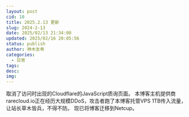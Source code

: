 ```yaml
---
layout: post
cid: 10
title: 2025.2.13 更新
slug: 2024-2-13
date: 2025/02/13 21:34:00
updated: 2025/02/16 20:05:56
status: publish
author: 神木友希
categories: 
  - 日常
tags: 
desc: 
img: 
---
```



取消了访问时出现的Cloudflare的JavaScript质询页面。
本博客主机提供商rarecloud.io正在经历大规模DDoS，攻击者跑了本博客托管VPS 1TB传入流量，让站长草木皆兵，不得不防。
现已将博客迁移到Netcup。